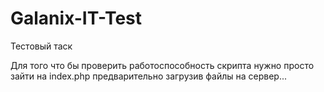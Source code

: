 # Galanix-IT-Test
Тестовый таск

Для того что бы проверить работоспособность скрипта нужно просто зайти на index.php предварительно загрузив файлы на сервер...
